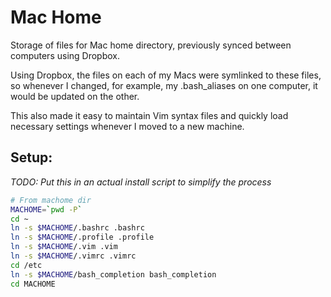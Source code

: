 # Mac Home

Storage of files for Mac home directory, previously synced between computers using Dropbox.

Using Dropbox, the files on each of my Macs were symlinked to these files, so whenever I changed, for example, my .bash_aliases on one computer, it would be updated on the other.

This also made it easy to maintain Vim syntax files and quickly load necessary settings whenever I moved to a new machine.

## Setup:

_TODO: Put this in an actual install script to simplify the process_

```bash
# From machome dir
MACHOME=`pwd -P`
cd ~
ln -s $MACHOME/.bashrc .bashrc
ln -s $MACHOME/.profile .profile
ln -s $MACHOME/.vim .vim
ln -s $MACHOME/.vimrc .vimrc
cd /etc
ln -s $MACHOME/bash_completion bash_completion
cd MACHOME
```
